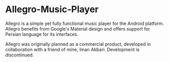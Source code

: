 # Allegro-Music-Player
Allegro is a simple yet fully functional music player for the Android platform. Allegro benefits from Google's Material design and offers support for Persian language for its interfaces.

Allegro was originally planned as a commercial product, developed in collaboration with a friend of mine, Iman Akbari.
Development is discontinued.
